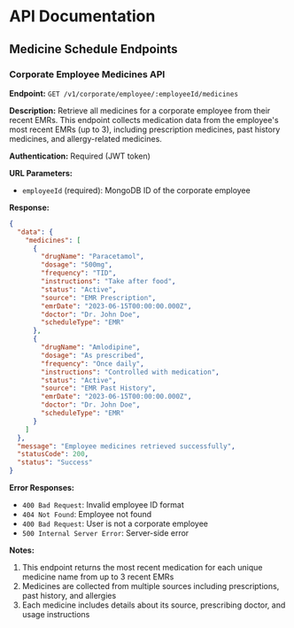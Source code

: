 # API Documentation

## Medicine Schedule Endpoints

### Corporate Employee Medicines API

**Endpoint:** `GET /v1/corporate/employee/:employeeId/medicines`

**Description:** Retrieve all medicines for a corporate employee from their recent EMRs. This endpoint collects medication data from the employee's most recent EMRs (up to 3), including prescription medicines, past history medicines, and allergy-related medicines.

**Authentication:** Required (JWT token)

**URL Parameters:**

- `employeeId` (required): MongoDB ID of the corporate employee

**Response:**

```json
{
  "data": {
    "medicines": [
      {
        "drugName": "Paracetamol",
        "dosage": "500mg",
        "frequency": "TID",
        "instructions": "Take after food",
        "status": "Active",
        "source": "EMR Prescription",
        "emrDate": "2023-06-15T00:00:00.000Z",
        "doctor": "Dr. John Doe",
        "scheduleType": "EMR"
      },
      {
        "drugName": "Amlodipine",
        "dosage": "As prescribed",
        "frequency": "Once daily",
        "instructions": "Controlled with medication",
        "status": "Active",
        "source": "EMR Past History",
        "emrDate": "2023-06-15T00:00:00.000Z",
        "doctor": "Dr. John Doe",
        "scheduleType": "EMR"
      }
    ]
  },
  "message": "Employee medicines retrieved successfully",
  "statusCode": 200,
  "status": "Success"
}
```

**Error Responses:**

- `400 Bad Request`: Invalid employee ID format
- `404 Not Found`: Employee not found
- `400 Bad Request`: User is not a corporate employee
- `500 Internal Server Error`: Server-side error

**Notes:**

1. This endpoint returns the most recent medication for each unique medicine name from up to 3 recent EMRs
2. Medicines are collected from multiple sources including prescriptions, past history, and allergies
3. Each medicine includes details about its source, prescribing doctor, and usage instructions
